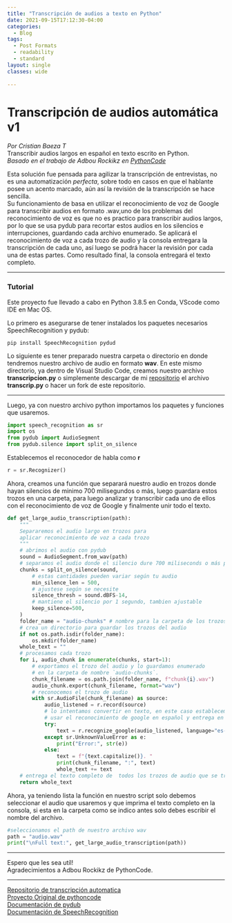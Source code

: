 ```yaml
---
title: "Transcripción de audios a texto en Python"
date: 2021-09-15T17:12:30-04:00
categories:
  - Blog
tags:
  - Post Formats
  - readability
  - standard
layout: single
classes: wide
 
---
```

# Transcripción de audios automática  v1
_Por Cristian Baeza T_  
Transcribir audios largos en español en texto escrito en Python.  
_Basado_ _en_ _el_ _trabajo_ _de_ _Adbou_ _Rockikz_ _en_ _[PythonCode](thepythoncode.com)_

Esta solución fue pensada para agilizar la transcripción de entrevistas, no es una automatización _perfecta_, sobre todo en casos en que el hablante posee un acento marcado, aún así la revisión de la transcripción se hace sencilla.  
Su funcionamiento de basa en utilizar el reconocimiento de voz de Google para transcribir audios en formato .wav,uno de los problemas del reconocimiento de voz es que no es practico para transcribir audios largos, por lo que se usa pydub para recortar estos audios en los silencios e interrupciones, guardando cada archivo enumerado. 
Se aplicará el reconocimiento de voz a cada trozo de audio y la consola entregara la transcripción de cada uno, así luego se podrá hacer la revisión por cada una de estas partes. Como resultado final, la consola entregará el texto completo.  
  
___
  
### Tutorial
Este proyecto fue llevado a cabo en Python 3.8.5 en Conda, VScode como IDE en Mac OS.   

Lo primero es asegurarse de tener instalados los paquetes necesarios SpeechRecognition y pydub:  
```
pip install SpeechRecognition pydud   
```  

Lo siguiente es tener preparado nuestra carpeta o directorio en donde tendremos nuestro archivo de audio en formato **wav**. En este mismo directorio, ya dentro de Visual Studio Code, creamos nuestro archivo **transcripcion.py** o simplemente descargar  de mi [repositorio](https://github.com/CBaezaT/transcripcion-automatica) el archivo __transcrip.py__  o hacer un fork de este repositorio.  

---  
Luego, ya con nuestro archivo python importamos los paquetes y funciones que usaremos.  

```python  
import speech_recognition as sr
import os 
from pydub import AudioSegment
from pydub.silence import split_on_silence  
```
Establecemos el reconocedor de habla como __r__  
```python  
r = sr.Recognizer()
``` 
Ahora, creamos una función que separará nuestro audio en trozos donde hayan silencios de minimo 700 milisegundos o más, luego guardara estos trozos en una carpeta, para luego analizar y transcribir cada uno de ellos con el reconocimiento de voz de Google y finalmente unir todo el texto.  

```python  
def get_large_audio_transcription(path):
    """
    Separaremos el audio largo en trozos para
    aplicar reconocimiento de voz a cada trozo 
    """
    # abrimos el audio con pydub
    sound = AudioSegment.from_wav(path)  
    # separamos el audio donde el silencio dure 700 miliseconds o más por los trozos
    chunks = split_on_silence(sound,
        # estas cantidades pueden variar según tu audio
        min_silence_len = 500,
        # ajustese según se necesite
        silence_thresh = sound.dBFS-14,
        # mantiene el silencio por 1 segundo, tambien ajustable
        keep_silence=500,
    )
    folder_name = "audio-chunks" # nombre para la carpeta de los trozos de audio
    # crea un directorio para guardar los trozos del audio 
    if not os.path.isdir(folder_name):
        os.mkdir(folder_name)
    whole_text = ""
    # procesamos cada trozo
    for i, audio_chunk in enumerate(chunks, start=1):
        # exportamos el trozo del audio y lo guardamos enumerado
        # en la carpeta de nombre `audio-chunks`.
        chunk_filename = os.path.join(folder_name, f"chunk{i}.wav")
        audio_chunk.export(chunk_filename, format="wav")
        # reconocemos el trozo de audio
        with sr.AudioFile(chunk_filename) as source:
            audio_listened = r.record(source)
            # lo intentamos convertir en texto, en este caso establecemos
            # usar el reconocimiento de google en español y entrega en la consola el nombre del trozo y su texto en el formato "chunk1: Hola mundo"
            try:
                text = r.recognize_google(audio_listened, language="es-ES")
            except sr.UnknownValueError as e:
                print("Error:", str(e))
            else:
                text = f"{text.capitalize()}. "
                print(chunk_filename, ":", text)
                whole_text += text
    # entrega el texto completo de  todos los trozos de audio que se transcribieron
    return whole_text
```

Ahora, ya teniendo lista la función en nuestro script solo debemos seleccionar el audio que usaremos y que imprima el texto completo en la consola, si esta en la carpeta como se indico antes solo debes escribir el nombre del archivo.  
```python
#seleccionamos el path de nuestro archivo wav
path = "audio.wav"
print("\nFull text:", get_large_audio_transcription(path))  
````

---  
Espero que les sea utíl!  
 Agradecimientos a Adbou Rockikz de PythonCode.
___  
[Repositorio de transcripción automatica](https://github.com/CBaezaT/transcripcion-automatica)  
[Proyecto Original de pythoncode](https://www.thepythoncode.com/article/using-speech-recognition-to-convert-speech-to-text-python)  
[Documentación de pydub](https://pypi.org/project/pydub/)  
[Documentación de SpeechRecognition](https://pypi.org/project/SpeechRecognition/)
